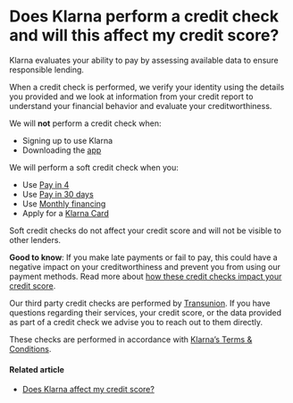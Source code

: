 # Does Klarna perform a credit check and will this affect my credit score?

Klarna evaluates your ability to pay by assessing available data to ensure responsible lending.

When a credit check is performed, we verify your identity using the details you provided and we look at information from your credit report to understand your financial behavior and evaluate your creditworthiness.

We will **not** perform a credit check when:

* Signing up to use Klarna
* Downloading the [app](https://www.klarna.com/us/klarna-app/)

We will perform a soft credit check when you:

* Use [Pay in 4](https://www.klarna.com/us/pay-in-4/)
* Use [Pay in 30 days](https://cdn.klarna.com/1.0/shared/content/legal/terms/0/en_us/invoice?_gl=1*y50jvt*_gcl_aw*R0NMLjE2Mzk5OTg2NTIuQ2owS0NRaUE4SUNPQmhEbUFSSXNBRUdJNm8xcVUwX0oxM2VfTkRfemR0WW9va2tMaFFzdzNJTHN6clpadV9ab1hUNmpJX2tCRnhPQUNqc2FBa251RUFMd193Y0I.)
* Use [Monthly financing](https://www.klarna.com/us/legal/)
* Apply for a [Klarna Card](https://www.klarna.com/us/klarna-card/)

Soft credit checks do not affect your credit score and will not be visible to other lenders.  
  
**Good to know**: If you make late payments or fail to pay, this could have a negative impact on your creditworthiness and prevent you from using our payment methods. Read more about [how these credit checks impact your credit score](https://www.klarna.com/us/customer-service/does-klarna-affect-my-credit-score/).

Our third party credit checks are performed by [Transunion](https://www.transunion.com/). If you have questions regarding their services, your credit score, or the data provided as part of a credit check we advise you to reach out to them directly.

These checks are performed in accordance with [Klarna’s Terms \& Conditions](https://www.klarna.com/us/legal/).

#### Related article

* [Does Klarna affect my credit score?](https://www.klarna.com/us/customer-service/does-klarna-affect-my-credit-score/)
